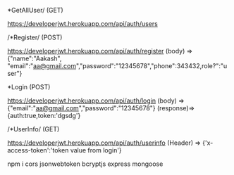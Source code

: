 *GetAllUser/ (GET)

https://developerjwt.herokuapp.com/api/auth/users

/*Register/ (POST)

https://developerjwt.herokuapp.com/api/auth/register 
(body) => {"name":"Aakash", "email":"aa@gmail.com","password":"12345678","phone":343432,role?":"user"}

*Login (POST)

https://developerjwt.herokuapp.com/api/auth/login 
(body) => {"email":"aa@gmail.com","password":"12345678"} 
(response)=> {auth:true,token:'dgsdg'}

/*UserInfo/ (GET)

https://developerjwt.herokuapp.com/api/auth/userinfo (Header) => {'x-access-token':'token value from login'}

npm i cors jsonwebtoken bcryptjs express mongoose